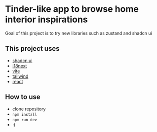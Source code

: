 # Tinder-like app to browse home interior inspirations

Goal of this project is to try new libraries such as zustand and shadcn ui

## This project uses
- [shadcn ui](https://ui.shadcn.com/docs) 
- [i18next](https://www.i18next.com/)
- [vite](https://vitejs.dev/)
- [tailwind](https://tailwindcss.com/docs/installation)
- [react](https://react.dev/)


## How to use
- clone repository
- `npm install`
- `npm run dev`
- :)
